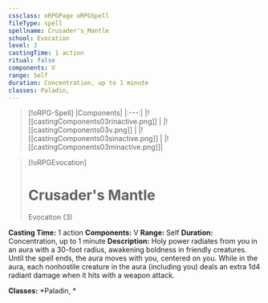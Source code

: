 ```yaml
---
cssclass: oRPGPage oRPGSpell
fileType: spell
spellname: Crusader's_Mantle
school: Evocation
level: 3
castingTime: 1 action
ritual: false
components: V
range: Self
duration: Concentration, up to 1 minute
classes: Paladin,
---
```

> [!oRPG-Spell]
> |Components|
> |:---:|
> |![[castingComponents03rinactive.png]] |
> |![[castingComponents03v.png]] |
> |![[castingComponents03sinactive.png]] |
> |![[castingComponents03minactive.png]]|

> [!oRPGEvocation]
>#  Crusader's Mantle
> Evocation  (3)

**Casting Time:** 1 action
**Components:** V
**Range:** Self
**Duration:**  Concentration, up to 1 minute
**Description:**
Holy power radiates from you in an aura with a 30-foot radius, awakening boldness in friendly creatures. Until the spell ends, the aura moves with you, centered on you. While in the aura, each nonhostile creature in the aura (including you) deals an extra 1d4 radiant damage when it hits with a weapon attack.



**Classes:**  *Paladin, *


